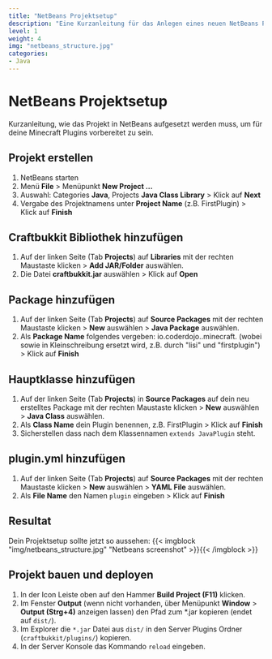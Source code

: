 ```yaml
---
title: "NetBeans Projektsetup"
description: "Eine Kurzanleitung für das Anlegen eines neuen NetBeans Projekts"
level: 1
weight: 4
img: "netbeans_structure.jpg"
categories:
- Java
---
```


# NetBeans Projektsetup

Kurzanleitung, wie das Projekt in NetBeans aufgesetzt werden muss, um für deine Minecraft Plugins vorbereitet zu sein.

## Projekt erstellen

1. NetBeans starten
1. Menü **File** > Menüpunkt **New Project ...**
1. Auswahl: Categories **Java**, Projects **Java Class Library** > Klick auf **Next**
1. Vergabe des Projektnamens unter **Project Name** (z.B. FirstPlugin) > Klick auf **Finish**

## Craftbukkit Bibliothek hinzufügen

1. Auf der linken Seite (Tab **Projects**) auf **Libraries** mit der rechten Maustaste klicken > **Add JAR/Folder** auswählen.
1. Die Datei **craftbukkit.jar** auswählen > Klick auf **Open**

## Package hinzufügen

1. Auf der linken Seite (Tab **Projects**) auf **Source Packages** mit der rechten Maustaste klicken > **New** auswählen > **Java Package** auswählen.
1. Als **Package Name** folgendes vergeben: io.coderdojo.<deinName>.minecraft.<pluginName> (wobei <deinName> sowie <pluginName> in Kleinschreibung ersetzt wird, z.B. durch "lisi" und "firstplugin") > Klick auf **Finish**

## Hauptklasse hinzufügen
1. Auf der linken Seite (Tab **Projects**) in **Source Packages** auf dein neu erstelltes Package mit der rechten Maustaste klicken > **New** auswählen > **Java Class** auswählen.
1. Als **Class Name** dein Plugin benennen, z.B. FirstPlugin > Klick auf **Finish**
1. Sicherstellen dass nach dem Klassennamen `extends JavaPlugin` steht.

##  plugin.yml hinzufügen
1. Auf der linken Seite (Tab **Projects**) auf **Source Packages** mit der rechten Maustaste klicken > **New** auswählen > **YAML File** auswählen.
1. Als **File Name** den Namen `plugin` eingeben > Klick auf **Finish**

##  Resultat
Dein Projektsetup sollte jetzt so aussehen:
{{< imgblock "img/netbeans_structure.jpg" "Netbeans screenshot" >}}{{< /imgblock >}}

##  Projekt bauen und deployen
1. In der Icon Leiste oben auf den Hammer **Build Project (F11)** klicken.
1. Im Fenster **Output** (wenn nicht vorhanden, über Menüpunkt **Window** > **Output (Strg+4)** anzeigen lassen) den Pfad zum *.jar kopieren (endet auf `dist/`).
1. Im Explorer die `*.jar` Datei aus `dist/` in den Server Plugins Ordner (`craftbukkit/plugins/`) kopieren.
1. In der Server Konsole das Kommando `reload` eingeben.

